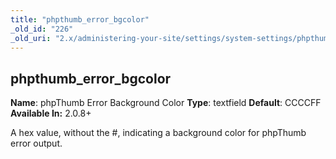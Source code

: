 ```yaml
---
title: "phpthumb_error_bgcolor"
_old_id: "226"
_old_uri: "2.x/administering-your-site/settings/system-settings/phpthumb_error_bgcolor"
---
```


## phpthumb\_error\_bgcolor

**Name**: phpThumb Error Background Color 
**Type**: textfield 
**Default**: CCCCFF 
**Available In:** 2.0.8+

A hex value, without the #, indicating a background color for phpThumb error output.